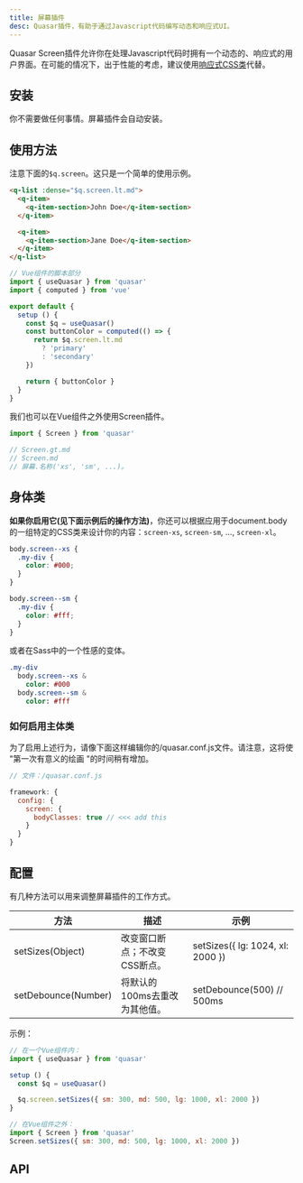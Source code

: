 ```yaml
---
title: 屏幕插件
desc: Quasar插件，有助于通过Javascript代码编写动态和响应式UI。
---
```

Quasar Screen插件允许你在处理Javascript代码时拥有一个动态的、响应式的用户界面。在可能的情况下，出于性能的考虑，建议使用[响应式CSS类](/style/visibility#window-width-related)代替。

## 安装
你不需要做任何事情。屏幕插件会自动安装。

## 使用方法
注意下面的`$q.screen`。这只是一个简单的使用示例。

```html
<q-list :dense="$q.screen.lt.md">
  <q-item>
    <q-item-section>John Doe</q-item-section>
  </q-item>

  <q-item>
    <q-item-section>Jane Doe</q-item-section>
  </q-item>
</q-list>
```

```js
// Vue组件的脚本部分
import { useQuasar } from 'quasar'
import { computed } from 'vue'

export default {
  setup () {
    const $q = useQuasar()
    const buttonColor = computed(() => {
      return $q.screen.lt.md
        ? 'primary'
        : 'secondary'
    })

    return { buttonColor }
  }
}
```

我们也可以在Vue组件之外使用Screen插件。

```js
import { Screen } from 'quasar'

// Screen.gt.md
// Screen.md
// 屏幕.名称('xs', 'sm', ...)。
```

## 身体类

**如果你启用它(见下面示例后的操作方法)**，你还可以根据应用于document.body的一组特定的CSS类来设计你的内容：`screen-xs`, `screen-sm`, ..., `screen-xl`。

```css
body.screen--xs {
  .my-div {
    color: #000;
  }
}

body.screen--sm {
  .my-div {
    color: #fff;
  }
}
```

或者在Sass中的一个性感的变体。

```sass
.my-div
  body.screen--xs &
    color: #000
  body.screen--sm &
    color: #fff
```

### 如何启用主体类

为了启用上述行为，请像下面这样编辑你的/quasar.conf.js文件。请注意，这将使 "第一次有意义的绘画 "的时间稍有增加。

```js
// 文件：/quasar.conf.js

framework: {
  config: {
    screen: {
      bodyClasses: true // <<< add this
    }
  }
}
```

## 配置
有几种方法可以用来调整屏幕插件的工作方式。

| 方法 | 描述 | 示例 |
| --- | --- | --- |
| setSizes(Object) | 改变窗口断点；不改变CSS断点。| setSizes({ lg: 1024, xl: 2000 }) |
| setDebounce(Number) | 将默认的100ms去重改为其他值。| setDebounce(500) // 500ms |

示例：

```js
// 在一个Vue组件内：
import { useQuasar } from 'quasar'

setup () {
  const $q = useQuasar()

  $q.screen.setSizes({ sm: 300, md: 500, lg: 1000, xl: 2000 })
}

// 在Vue组件之外：
import { Screen } from 'quasar'
Screen.setSizes({ sm: 300, md: 500, lg: 1000, xl: 2000 })
```

## API
<doc-api file="Screen" />
